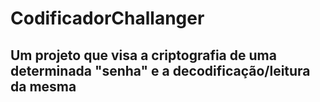 # CodificadorChallanger
## Um projeto que visa a criptografia de uma determinada "senha" e a decodificação/leitura da mesma